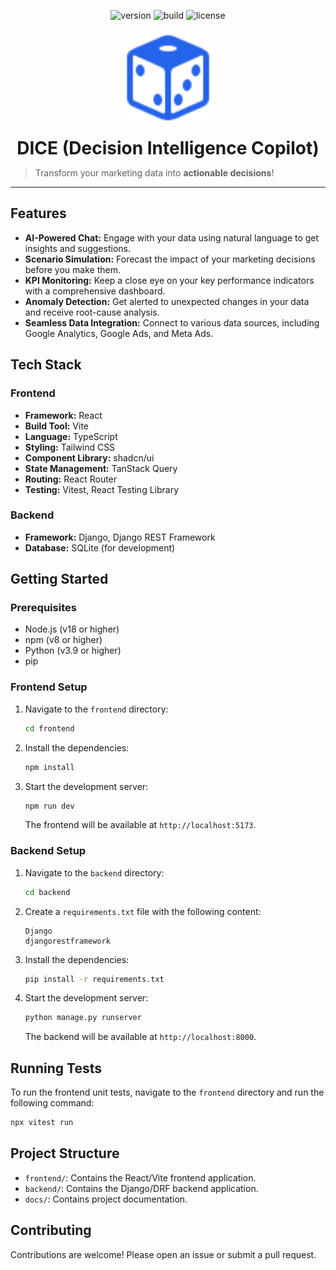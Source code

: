 <p align="center">
  <img src="https://img.shields.io/badge/Version-0.1.0-blue.svg" alt="version"/>
  <img src="https://img.shields.io/badge/Build-Passing-brightgreen.svg" alt="build"/>
  <img src="https://img.shields.io/badge/License-MIT-blue.svg" alt="license"/>
</p>

<div align="center">
  <img src="./frontend/src/assets/logo.svg" alt="DICE logo" width="150" style="margin-bottom: 20px;">
  <h1 style="margin: 0;">DICE (Decision Intelligence Copilot)</h1>
</div>

> Transform your marketing data into **actionable decisions**!

---

## Features

- **AI-Powered Chat:** Engage with your data using natural language to get insights and suggestions.
- **Scenario Simulation:** Forecast the impact of your marketing decisions before you make them.
- **KPI Monitoring:** Keep a close eye on your key performance indicators with a comprehensive dashboard.
- **Anomaly Detection:** Get alerted to unexpected changes in your data and receive root-cause analysis.
- **Seamless Data Integration:** Connect to various data sources, including Google Analytics, Google Ads, and Meta Ads.

## Tech Stack

### Frontend

- **Framework:** React
- **Build Tool:** Vite
- **Language:** TypeScript
- **Styling:** Tailwind CSS
- **Component Library:** shadcn/ui
- **State Management:** TanStack Query
- **Routing:** React Router
- **Testing:** Vitest, React Testing Library

### Backend

- **Framework:** Django, Django REST Framework
- **Database:** SQLite (for development)

## Getting Started

### Prerequisites

- Node.js (v18 or higher)
- npm (v8 or higher)
- Python (v3.9 or higher)
- pip

### Frontend Setup

1.  Navigate to the `frontend` directory:
    ```bash
    cd frontend
    ```
2.  Install the dependencies:
    ```bash
    npm install
    ```
3.  Start the development server:
    ```bash
    npm run dev
    ```
    The frontend will be available at `http://localhost:5173`.

### Backend Setup

1.  Navigate to the `backend` directory:
    ```bash
    cd backend
    ```
2.  Create a `requirements.txt` file with the following content:
    ```
    Django
    djangorestframework
    ```
3.  Install the dependencies:
    ```bash
    pip install -r requirements.txt
    ```
4.  Start the development server:
    ```bash
    python manage.py runserver
    ```
    The backend will be available at `http://localhost:8000`.

## Running Tests

To run the frontend unit tests, navigate to the `frontend` directory and run the following command:

```bash
npx vitest run
```

## Project Structure

- `frontend/`: Contains the React/Vite frontend application.
- `backend/`: Contains the Django/DRF backend application.
- `docs/`: Contains project documentation.

## Contributing

Contributions are welcome! Please open an issue or submit a pull request.
